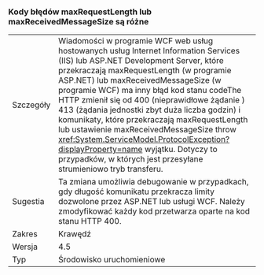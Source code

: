 ### <a name="error-codes-for-maxrequestlength-or-maxreceivedmessagesize-are-different"></a>Kody błędów maxRequestLength lub maxReceivedMessageSize są różne

|   |   |
|---|---|
|Szczegóły|Wiadomości w programie WCF web usług hostowanych usług Internet Information Services (IIS) lub ASP.NET Development Server, które przekraczają maxRequestLength (w programie ASP.NET) lub maxReceivedMessageSize (w programie WCF) ma inny błąd kod stanu codeThe HTTP zmienił się od 400 (nieprawidłowe żądanie ) 413 (żądania jednostki zbyt duża liczba godzin) i komunikaty, które przekraczają maxRequestLength lub ustawienie maxReceivedMessageSize throw <xref:System.ServiceModel.ProtocolException?displayProperty=name> wyjątku. Dotyczy to przypadków, w których jest przesyłane strumieniowo tryb transferu.|
|Sugestia|Ta zmiana umożliwia debugowanie w przypadkach, gdy długość komunikatu przekracza limity dozwolone przez ASP.NET lub usługi WCF. Należy zmodyfikować każdy kod przetwarza oparte na kod stanu HTTP 400.|
|Zakres|Krawędź|
|Wersja|4.5|
|Typ|Środowisko uruchomieniowe|

